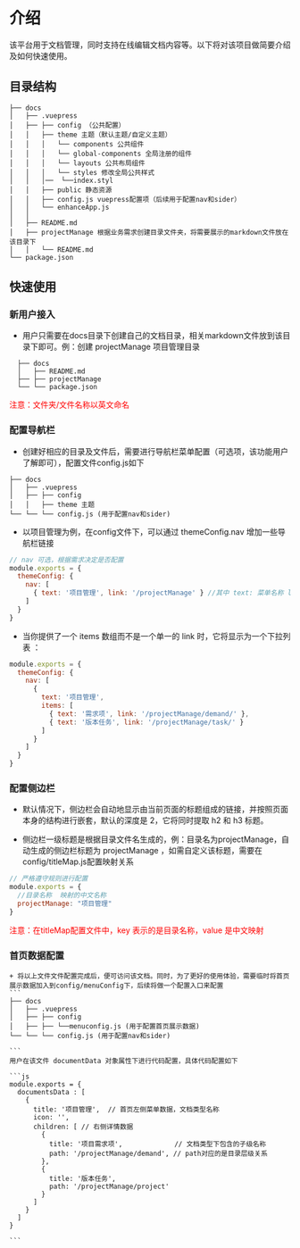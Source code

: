 # 介绍

该平台用于文档管理，同时支持在线编辑文档内容等。以下将对该项目做简要介绍及如何快速使用。

## 目录结构
```
├── docs
│   ├── .vuepress 
│   ├── ├── config （公共配置）
│   │   ├── theme 主题（默认主题/自定义主题）
│   │   │   └── components 公共组件
│   │   │   └── global-components 全局注册的组件
│   │   │   └── layouts 公共布局组件
│   │   │   └── styles 修改全局公共样式
│   │   │──  └──index.styl
│   │   ├── public 静态资源
│   │   ├── config.js vuepress配置项（后续用于配置nav和sider）
│   │   └── enhanceApp.js
│   │
│   ├── README.md
│   ├── projectManage 根据业务需求创建目录文件夹，将需要展示的markdown文件放在该目录下
│   │   └── README.md
└── package.json

```

## 快速使用

<!-- #### 该平台是一个极简静态网站生成器，所以只需要按照使用规范进行配置即可。<br/><br/> -->

### 新用户接入 

  + 用户只需要在docs目录下创建自己的文档目录，相关markdown文件放到该目录下即可。例：创建 projectManage 项目管理目录
  ```
    ├── docs
    │   ├── README.md
    ├── ├── projectManage
    └── └── package.json
  ```
  <font color='red'>注意：文件夹/文件名称以英文命名</font>

### 配置导航栏
  
  + 创建好相应的目录及文件后，需要进行导航栏菜单配置（可选项，该功能用户了解即可），配置文件config.js如下

  ```
  ├── docs
  │   ├── .vuepress 
  │   ├── ├── config
  │   │   ├── theme 主题
  └── └── └── config.js (用于配置nav和sider)

  ```
  + 以项目管理为例，在config文件下，可以通过 themeConfig.nav 增加一些导航栏链接

  ``` js
  // nav 可选，根据需求决定是否配置
  module.exports = {
    themeConfig: {
      nav: [ 
        { text: '项目管理', link: '/projectManage' } //其中 text: 菜单名称 link: 跳转地址 
      ]
    }
  }
  ```
  + 当你提供了一个 items 数组而不是一个单一的 link 时，它将显示为一个下拉列表 ：

  ```js
  module.exports = {
    themeConfig: {
      nav: [
        {
          text: '项目管理',
          items: [
            { text: '需求项', link: '/projectManage/demand/' },
            { text: '版本任务', link: '/projectManage/task/' }
          ]
        }
      ]
    }
  }
  ```
### 配置侧边栏

  + 默认情况下，侧边栏会自动地显示由当前页面的标题组成的链接，并按照页面本身的结构进行嵌套，默认的深度是 2，它将同时提取 h2 和 h3 标题。
  
  + 侧边栏一级标题是根据目录文件名生成的，例：目录名为projectManage，自动生成的侧边栏标题为 projectManage ，如需自定义该标题，需要在config/titleMap.js配置映射关系
  
  ```js
  // 严格遵守规则进行配置
  module.exports = { 
    //目录名称  映射的中文名称
    projectManage: "项目管理"
  }
  ```
  <font color='red'>注意：在titleMap配置文件中，key 表示的是目录名称，value 是中文映射</font>

  ### 首页数据配置
  
    + 将以上文件文件配置完成后，便可访问该文档。同时，为了更好的使用体验，需要临时将首页展示数据加入到config/menuConfig下，后续将做一个配置入口来配置
    ```
    ├── docs
    │   ├── .vuepress 
    │   ├── ├── config
    │   ├── ├── └──menuconfig.js (用于配置首页展示数据)
    └── └── └── config.js (用于配置nav和sider)

    ```
    用户在该文件 documentData 对象属性下进行代码配置，具体代码配置如下

    ```js
    module.exports = {
      documentsData : [
        {
          title: '项目管理',  // 首页左侧菜单数据，文档类型名称
          icon: '',
          children: [ // 右侧详情数据
            {
              title: '项目需求项',             // 文档类型下包含的子级名称
              path: '/projectManage/demand', // path对应的是目录层级关系
            },
            {
              title: '版本任务',
              path: '/projectManage/project'
            }
          ]
        }
      ]
    }

    ```
